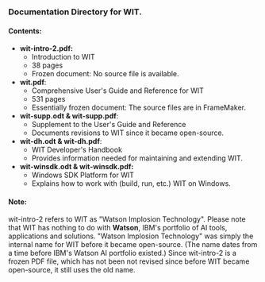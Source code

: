 ### Documentation Directory for WIT.

#### **Contents:**
* **wit-intro-2.pdf:**
  * Introduction to WIT
  * 38 pages
  * Frozen document: No source file is available.
* **wit.pdf**:
  * Comprehensive User's Guide and Reference for WIT
  * 531 pages
  * Essentially frozen document: The source files are in FrameMaker.
* **wit-supp.odt & wit-supp.pdf**:
  * Supplement to the User's Guide and Reference
  * Documents revisions to WIT since it became open-source.
* **wit-dh.odt & wit-dh.pdf**:
  * WIT Developer's Handbook
  * Provides information needed for maintaining and extending WIT.
* **wit-winsdk.odt & wit-winsdk.pdf:**
  * Windows SDK Platform for WIT
  * Explains how to work with (build, run, etc.) WIT on Windows.

#### **Note:**
wit-intro-2 refers to WIT as "Watson Implosion Technology".
Please note that WIT has nothing to do with **Watson**, IBM's portfolio of AI tools, applications and solutions.
"Watson Implosion Technology" was simply the internal name for WIT before it became open-source.
(The name dates from a time before IBM's Watson AI portfolio existed.)
Since wit-intro-2 is a frozen PDF file, which has not been not revised since before WIT became open-source, it still uses the old name.
